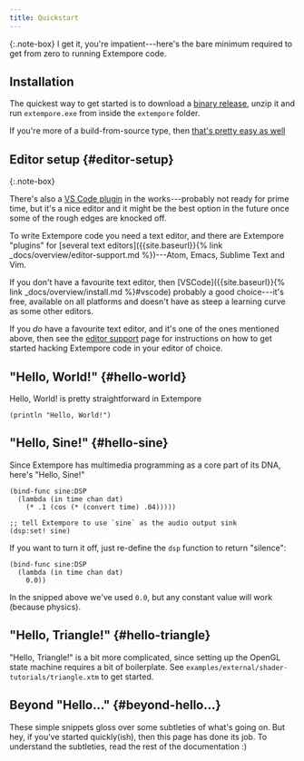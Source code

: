```yaml
---
title: Quickstart
---
```


{:.note-box}
I get it, you're impatient---here's the bare minimum required to get
from zero to running Extempore code.

## Installation

The quickest way to get started is to download a [binary
release](https://github.com/digego/extempore/releases), unzip it and run
`extempore.exe` from inside the `extempore` folder.

If you're more of a build-from-source type, then [that's pretty easy as
well]({{site.baseurl}}/docs/overview/install/#build-from-source)

## Editor setup {#editor-setup}

{:.note-box}

There's also a [VS Code
plugin](https://github.com/extemporelang/extempore4vscode) in the
works---probably not ready for prime time, but it's a nice editor and it might
be the best option in the future once some of the rough edges are knocked off.

To write Extempore code you need a text editor, and there are Extempore
"plugins" for [several text editors]({{site.baseurl}}{% link
_docs/overview/editor-support.md %})---Atom, Emacs, Sublime Text and Vim.

If you don't have a favourite text editor, then [VSCode]({{site.baseurl}}{% link
_docs/overview/install.md %}#vscode) probably a good choice---it's free,
available on all platforms and doesn't have as steep a learning curve as some
other editors.

If you *do* have a favourite text editor, and it's one of the ones mentioned
above, then see the [editor
support]({{site.baseurl}}/docs/overview/editor-support/) page for instructions
on how to get started hacking Extempore code in your editor of choice.

## "Hello, World!" {#hello-world}

Hello, World! is pretty straightforward in Extempore

~~~~ sourceCode
(println "Hello, World!")
~~~~

## "Hello, Sine!" {#hello-sine}

Since Extempore has multimedia programming as a core part of its DNA,
here's "Hello, Sine!"

~~~~ sourceCode
(bind-func sine:DSP
  (lambda (in time chan dat)
    (* .1 (cos (* (convert time) .04)))))

;; tell Extempore to use `sine` as the audio output sink
(dsp:set! sine)
~~~~

If you want to turn it off, just re-define the `dsp` function to return
"silence":

```
(bind-func sine:DSP
  (lambda (in time chan dat)
    0.0))
```

In the snipped above we've used `0.0`, but any constant value will work (because
physics).

## "Hello, Triangle!" {#hello-triangle}

"Hello, Triangle!" is a bit more complicated, since setting up the
OpenGL state machine requires a bit of boilerplate. See
`examples/external/shader-tutorials/triangle.xtm` to get started.

## Beyond "Hello..." {#beyond-hello...}

These simple snippets gloss over some subtleties of what's going on. But
hey, if you've started quickly(ish), then this page has done its job. To
understand the subtleties, read the rest of the documentation :)

